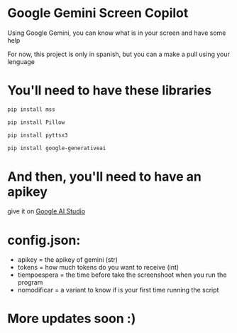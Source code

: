 # Google Gemini Screen Copilot
Using Google Gemini, you can know what is in your screen and have some help

For now, this project is only in spanish, but you can a make a pull using your lenguage

# You'll need to have these libraries
```bash
pip install mss
```
```bash
pip install Pillow
```
```bash
pip install pyttsx3
```
```bash
pip install google-generativeai
```

# And then, you'll need to have an apikey
give it on [Google AI Studio](https://makersuite.google.com/app/apikey)

# config.json:
- apikey = the apikey of gemini (str)
- tokens = how much tokens do you want to receive (int)
- tiempoespera = the time before take the screenshoot when you run the program
- nomodificar = a variant to know if is your first time running the script

# More updates soon :)
